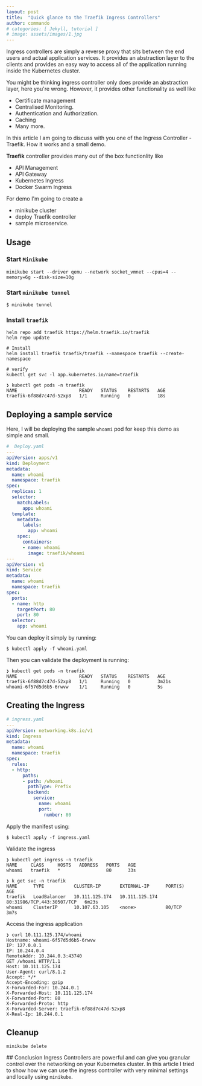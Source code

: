 ```yaml
---
layout: post
title:  "Quick glance to the Traefik Ingress Controllers"
author: commando
# categories: [ Jekyll, tutorial ]
# image: assets/images/1.jpg
---
```


Ingress controllers are simply a reverse proxy that sits between the end users and actual application services. It provides an abstraction layer to the clients and provides an easy way to access all of the application running inside the Kubernetes cluster.

You might be thinking ingress controller only does provide an abstraction layer, here you're wrong. However, it provides other functionality as well like 
- Certificate management
- Centralised Monitoring.
- Authentication and Authorization.
- Caching
- Many more.

In this article I am going to discuss with you one of the Ingress Controller - Traefik. How it works and a small demo.

**Traefik** controller provides many out of the box functionlity like
- API Management
- API Gateway
- Kubernetes Ingress
- Docker Swarm Ingress

For demo I'm going to create a 
- minikube cluster
- deploy Traefik controller
- sample microservice.


## Usage
### Start `Minikube`

```
minikube start --driver qemu --network socket_vmnet --cpus=4 --memory=6g --disk-size=10g
```

### Start `minikube tunnel`
`$ minikube tunnel`

### Install `traefik`
```shell
helm repo add traefik https://helm.traefik.io/traefik
helm repo update

# Install
helm install traefik traefik/traefik --namespace traefik --create-namespace

# verify
kubectl get svc -l app.kubernetes.io/name=traefik
```

```
❯ kubectl get pods -n traefik
NAME                       READY   STATUS    RESTARTS   AGE
traefik-6f88d7c47d-52xp8   1/1     Running   0          18s
```

## Deploying a sample service
Here, I will be deploying the sample `whoami` pod for keep this demo as simple and small.

```yaml
#  Deploy.yaml
---
apiVersion: apps/v1
kind: Deployment
metadata:
  name: whoami
  namespace: traefik
spec:
  replicas: 1
  selector:
    matchLabels:
      app: whoami
  template:
    metadata:
      labels:
        app: whoami
    spec:
      containers:
      - name: whoami
        image: traefik/whoami
---
apiVersion: v1
kind: Service
metadata:
  name: whoami
  namespace: traefik
spec:
  ports:
  - name: http
    targetPort: 80
    port: 80
  selector:
    app: whoami
```

You can deploy it simply by running:

`$ kubectl apply -f whoami.yaml`

Then you can validate the deployment is running:

```shell
❯ kubectl get pods -n traefik
NAME                       READY   STATUS    RESTARTS   AGE
traefik-6f88d7c47d-52xp8   1/1     Running   0          3m21s
whoami-6f57d5d6b5-6rwvw    1/1     Running   0          5s
```

## Creating the Ingress
```yaml
# ingress.yaml
---
apiVersion: networking.k8s.io/v1
kind: Ingress
metadata:
  name: whoami
  namespace: traefik
spec:
  rules:
  - http:
      paths:
      - path: /whoami
        pathType: Prefix
        backend:
          service:
            name: whoami
            port:
              number: 80
```              

Apply the manifest using:

`$ kubectl apply -f ingress.yaml`

Validate the ingress

```shell
❯ kubectl get ingress -n traefik
NAME     CLASS     HOSTS   ADDRESS   PORTS   AGE
whoami   traefik   *                 80      33s
```

```shell
❯ k get svc -n traefik
NAME      TYPE           CLUSTER-IP       EXTERNAL-IP      PORT(S)                      AGE
traefik   LoadBalancer   10.111.125.174   10.111.125.174   80:31986/TCP,443:30507/TCP   6m23s
whoami    ClusterIP      10.107.63.105    <none>           80/TCP                       3m7s
```

Access the ingress application
```
❯ curl 10.111.125.174/whoami
Hostname: whoami-6f57d5d6b5-6rwvw
IP: 127.0.0.1
IP: 10.244.0.4
RemoteAddr: 10.244.0.3:43740
GET /whoami HTTP/1.1
Host: 10.111.125.174
User-Agent: curl/8.1.2
Accept: */*
Accept-Encoding: gzip
X-Forwarded-For: 10.244.0.1
X-Forwarded-Host: 10.111.125.174
X-Forwarded-Port: 80
X-Forwarded-Proto: http
X-Forwarded-Server: traefik-6f88d7c47d-52xp8
X-Real-Ip: 10.244.0.1
```

## Cleanup
`minikube delete`

## Conclusion
Ingress Controllers are powerful and can give you granular control over the networking on your Kubernetes cluster. In this article I tried to show how we can use the ingress controller with very minimal settings and locally using `minikube`. 
